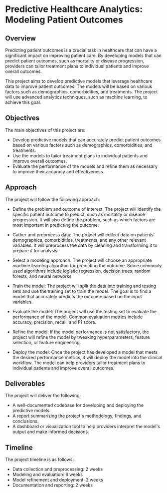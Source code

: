 # Predictive Healthcare Analytics: Modeling Patient Outcomes
## Overview
Predicting patient outcomes is a crucial task in healthcare that can have a significant impact on improving patient care. By developing models that can predict patient outcomes, such as mortality or disease progression, providers can tailor treatment plans to individual patients and improve overall outcomes.

This project aims to develop predictive models that leverage healthcare data to improve patient outcomes. The models will be based on various factors such as demographics, comorbidities, and treatments. The project will use advanced analytics techniques, such as machine learning, to achieve this goal.

## Objectives
The main objectives of this project are:

* Develop predictive models that can accurately predict patient outcomes based on various factors such as demographics, comorbidities, and treatments.
* Use the models to tailor treatment plans to individual patients and improve overall outcomes.
* Evaluate the performance of the models and refine them as necessary to improve their accuracy and effectiveness.

## Approach
The project will follow the following approach:

* Define the problem and outcome of interest: The project will identify the specific patient outcome to predict, such as mortality or disease progression. It will also define the problem, such as which factors are most important in predicting the outcome.

* Gather and preprocess data: The project will collect data on patients' demographics, comorbidities, treatments, and any other relevant variables. It will preprocess the data by cleaning and transforming it to prepare it for analysis.

* Select a modeling approach: The project will choose an appropriate machine learning algorithm for predicting the outcome. Some commonly used algorithms include logistic regression, decision trees, random forests, and neural networks

* Train the model: The project will split the data into training and testing sets and use the training set to train the model. The goal is to find a model that accurately predicts the outcome based on the input variables.

* Evaluate the model: The project will use the testing set to evaluate the performance of the model. Common evaluation metrics include accuracy, precision, recall, and F1 score.

* Refine the model: If the model performance is not satisfactory, the project will refine the model by tweaking hyperparameters, feature selection, or feature engineering.

* Deploy the model: Once the project has developed a model that meets the desired performance metrics, it will deploy the model into the clinical workflow. The model can help providers tailor treatment plans to individual patients and improve overall outcomes.

## Deliverables
The project will deliver the following:

* A well-documented codebase for developing and deploying the predictive models.
* A report summarizing the project's methodology, findings, and conclusions.
* A dashboard or visualization tool to help providers interpret the model's output and make informed decisions.

## Timeline
The project timeline is as follows:

* Data collection and preprocessing: 2 weeks
* Modeling and evaluation: 6 weeks
* Model refinement and deployment: 2 weeks
* Documentation and reporting: 2 weeks
